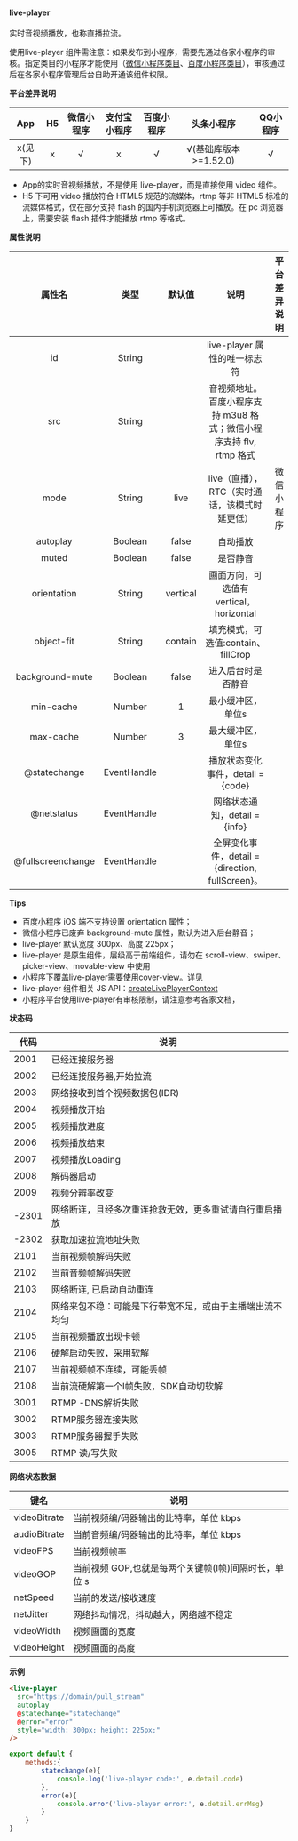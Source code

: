 #### live-player

实时音视频播放，也称直播拉流。

使用live-player 组件需注意：如果发布到小程序，需要先通过各家小程序的审核。指定类目的小程序才能使用（[微信小程序类目](https://developers.weixin.qq.com/miniprogram/dev/component/live-player.html)、[百度小程序类目](https://smartprogram.baidu.com/docs/develop/component/media/#live-player/)），审核通过后在各家小程序管理后台自助开通该组件权限。

**平台差异说明**

|App|H5|微信小程序|支付宝小程序|百度小程序|头条小程序|QQ小程序
|:-:		|:-:|:-:|:-:|:-:|:-:|:-:|
|x(见下)|x	|√	|x	|√	|√(基础库版本>=1.52.0)	|√	|

- App的实时音视频播放，不是使用 live-player，而是直接使用 video 组件。
- H5 下可用 video 播放符合 HTML5 规范的流媒体，rtmp 等非 HTML5 标准的流媒体格式，仅在部分支持 flash 的国内手机浏览器上可播放。在 pc 浏览器上，需要安装 flash 插件才能播放 rtmp 等格式。


**属性说明**

|属性名|类型|默认值|说明|平台差异说明|
|:-:|:-:|:-:|:-:|:-:|
|id|String||live-player 属性的唯一标志符||
|src|String||音视频地址。百度小程序支持 m3u8 格式；微信小程序支持 flv, rtmp 格式||
|mode|String|live|live（直播），RTC（实时通话，该模式时延更低）|微信小程序|
|autoplay|Boolean|false|自动播放||
|muted|Boolean|false|是否静音||
|orientation|String|vertical|画面方向，可选值有 vertical，horizontal||
|object-fit|String|contain|填充模式，可选值:contain、fillCrop||
|background-mute|Boolean|false|进入后台时是否静音||
|min-cache|Number|1|最小缓冲区，单位s||
|max-cache|Number|3|最大缓冲区，单位s||
|@statechange|EventHandle||播放状态变化事件，detail = {code}||
|@netstatus|EventHandle||网络状态通知，detail = {info}||
|@fullscreenchange|EventHandle||全屏变化事件，detail = {direction, fullScreen}。|&nbsp;|

**Tips**

* 百度小程序 iOS 端不支持设置 orientation 属性；
* 微信小程序已废弃 background-mute 属性，默认为进入后台静音；
* live-player 默认宽度 300px、高度 225px；
* live-player 是原生组件，层级高于前端组件，请勿在 scroll-view、swiper、picker-view、movable-view 中使用
* 小程序下覆盖live-player需要使用cover-view。[详见](/component/native-component)
* live-player 组件相关 JS API：[createLivePlayerContext](/api/media/live-player-context)
* 小程序平台使用live-player有审核限制，请注意参考各家文档，


**状态码**

|代码|说明|
|---|---|
|2001|已经连接服务器|
|2002|已经连接服务器,开始拉流|
|2003|网络接收到首个视频数据包(IDR)|
|2004|视频播放开始|
|2005|视频播放进度|
|2006|视频播放结束|
|2007|视频播放Loading|
|2008|解码器启动|
|2009|视频分辨率改变|
|-2301|网络断连，且经多次重连抢救无效，更多重试请自行重启播放|
|-2302|获取加速拉流地址失败|
|2101|当前视频帧解码失败|
|2102|当前音频帧解码失败|
|2103|网络断连, 已启动自动重连|
|2104|网络来包不稳：可能是下行带宽不足，或由于主播端出流不均匀|
|2105|当前视频播放出现卡顿|
|2106|硬解启动失败，采用软解|
|2107|当前视频帧不连续，可能丢帧|
|2108|当前流硬解第一个I帧失败，SDK自动切软解|
|3001|RTMP -DNS解析失败|
|3002|RTMP服务器连接失败|
|3003|RTMP服务器握手失败|
|3005|RTMP 读/写失败|

**网络状态数据**

|键名|说明|
|---|---|
|videoBitrate|当前视频编/码器输出的比特率，单位 kbps|
|audioBitrate|当前音频编/码器输出的比特率，单位 kbps|
|videoFPS|当前视频帧率|
|videoGOP|当前视频 GOP,也就是每两个关键帧(I帧)间隔时长，单位 s|
|netSpeed|当前的发送/接收速度|
|netJitter|网络抖动情况，抖动越大，网络越不稳定|
|videoWidth|视频画面的宽度|
|videoHeight|视频画面的高度|

**示例**

```html
<live-player
  src="https://domain/pull_stream"
  autoplay
  @statechange="statechange"
  @error="error"
  style="width: 300px; height: 225px;"
/>
```

```javascript
export default {
    methods:{
        statechange(e){
            console.log('live-player code:', e.detail.code)
        },
        error(e){
            console.error('live-player error:', e.detail.errMsg)
        }
    }
}
```
